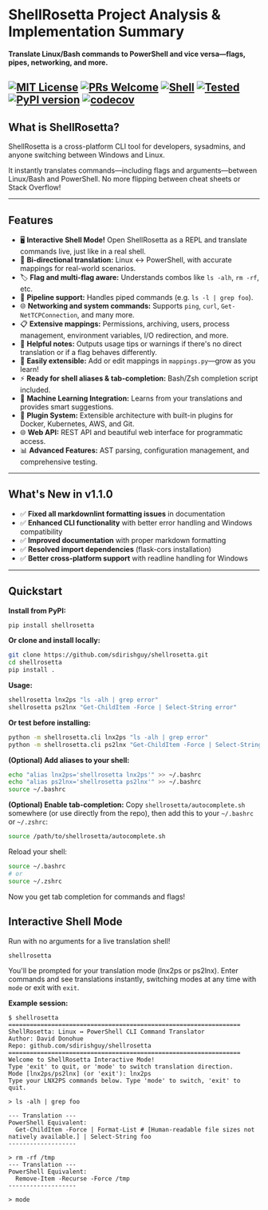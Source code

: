 # ShellRosetta Project Analysis & Implementation Summary

**Translate Linux/Bash commands to PowerShell and vice versa—flags, pipes, networking, and more.**

[![MIT License](https://img.shields.io/badge/license-MIT-green.svg)](LICENSE)
[![PRs Welcome](https://img.shields.io/badge/PRs-welcome-brightgreen.svg?style=flat-square)](CONTRIBUTING.md)
[![Shell](https://img.shields.io/badge/shell-interactive-blue)](#interactive-shell-mode)
[![Tested](https://img.shields.io/badge/Tests-passing-brightgreen)](tests/)
[![PyPI version](https://badge.fury.io/py/shellrosetta.svg)](https://pypi.org/project/shellrosetta/)
[![codecov](https://codecov.io/github/sdirishguy/shellrosetta/branch/main/graph/badge.svg?token=6X3X6MK47L)](https://codecov.io/github/sdirishguy/shellrosetta)
---

## What is ShellRosetta?

ShellRosetta is a cross-platform CLI tool for developers, sysadmins, and anyone switching between Windows and Linux.

It instantly translates commands—including flags and arguments—between Linux/Bash and PowerShell. No more flipping between cheat sheets or Stack Overflow!

---

## Features

- 🖥️ **Interactive Shell Mode!** Open ShellRosetta as a REPL and translate commands live, just like in a real shell.
- 🔄 **Bi-directional translation:** Linux ↔ PowerShell, with accurate mappings for real-world scenarios.
- 🏷️ **Flag and multi-flag aware:** Understands combos like `ls -alh`, `rm -rf`, etc.
- 🔗 **Pipeline support:** Handles piped commands (e.g. `ls -l | grep foo`).
- 🌐 **Networking and system commands:** Supports `ping`, `curl`, `Get-NetTCPConnection`, and many more.
- 📋 **Extensive mappings:** Permissions, archiving, users, process management, environment variables, I/O redirection, and more.
- 🚦 **Helpful notes:** Outputs usage tips or warnings if there's no direct translation or if a flag behaves differently.
- 🧩 **Easily extensible:** Add or edit mappings in `mappings.py`—grow as you learn!
- ⚡ **Ready for shell aliases & tab-completion:** Bash/Zsh completion script included.
- 🤖 **Machine Learning Integration:** Learns from your translations and provides smart suggestions.
- 🔌 **Plugin System:** Extensible architecture with built-in plugins for Docker, Kubernetes, AWS, and Git.
- 🌐 **Web API:** REST API and beautiful web interface for programmatic access.
- 📊 **Advanced Features:** AST parsing, configuration management, and comprehensive testing.

---

## What's New in v1.1.0

- ✅ **Fixed all markdownlint formatting issues** in documentation
- ✅ **Enhanced CLI functionality** with better error handling and Windows compatibility
- ✅ **Improved documentation** with proper markdown formatting
- ✅ **Resolved import dependencies** (flask-cors installation)
- ✅ **Better cross-platform support** with readline handling for Windows

---

## Quickstart

**Install from PyPI:**

```bash
pip install shellrosetta
```

**Or clone and install locally:**

```bash
git clone https://github.com/sdirishguy/shellrosetta.git
cd shellrosetta
pip install .
```

**Usage:**

```bash
shellrosetta lnx2ps "ls -alh | grep error"
shellrosetta ps2lnx "Get-ChildItem -Force | Select-String error"
```

**Or test before installing:**

```bash
python -m shellrosetta.cli lnx2ps "ls -alh | grep error"
python -m shellrosetta.cli ps2lnx "Get-ChildItem -Force | Select-String error"
```

**(Optional) Add aliases to your shell:**

```bash
echo "alias lnx2ps='shellrosetta lnx2ps'" >> ~/.bashrc
echo "alias ps2lnx='shellrosetta ps2lnx'" >> ~/.bashrc
source ~/.bashrc
```

**(Optional) Enable tab-completion:**
Copy `shellrosetta/autocomplete.sh` somewhere (or use directly from the repo), then add this to your `~/.bashrc` or `~/.zshrc`:

```bash
source /path/to/shellrosetta/autocomplete.sh
```

Reload your shell:

```bash
source ~/.bashrc
# or
source ~/.zshrc
```

Now you get tab completion for commands and flags!

## Interactive Shell Mode

Run with no arguments for a live translation shell!

```bash
shellrosetta
```

You'll be prompted for your translation mode (lnx2ps or ps2lnx). Enter commands and see translations instantly, switching modes at any time with `mode` or exit with `exit`.

**Example session:**

```shell
$ shellrosetta
=================================================================
ShellRosetta: Linux ↔ PowerShell CLI Command Translator
Author: David Donohue
Repo: github.com/sdirishguy/shellrosetta
=================================================================
Welcome to ShellRosetta Interactive Mode!
Type 'exit' to quit, or 'mode' to switch translation direction.
Mode [lnx2ps/ps2lnx] (or 'exit'): lnx2ps
Type your LNX2PS commands below. Type 'mode' to switch, 'exit' to quit.

> ls -alh | grep foo

--- Translation ---
PowerShell Equivalent:
  Get-ChildItem -Force | Format-List # [Human-readable file sizes not natively available.] | Select-String foo
-------------------

> rm -rf /tmp
--- Translation ---
PowerShell Equivalent:
  Remove-Item -Recurse -Force /tmp
-------------------

> mode
